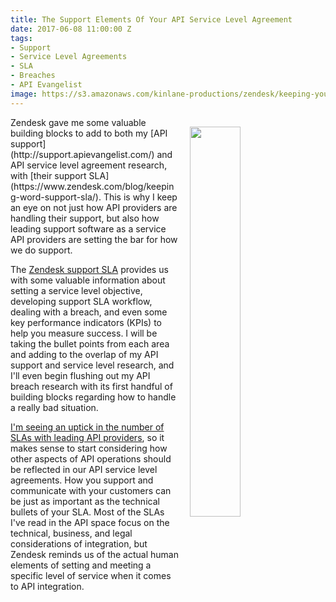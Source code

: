 ```yaml
---
title: The Support Elements Of Your API Service Level Agreement
date: 2017-06-08 11:00:00 Z
tags:
- Support
- Service Level Agreements
- SLA
- Breaches
- API Evangelist
image: https://s3.amazonaws.com/kinlane-productions/zendesk/keeping-your-word-the-support-sla.png
---
```


<p><a href="https://www.zendesk.com/blog/keeping-word-support-sla/"><img src="https://s3.amazonaws.com/kinlane-productions/zendesk/keeping-your-word-the-support-sla.png" align="right" width="40%" style="padding: 15px;" /></a></p>Zendesk gave me some valuable building blocks to add to both my [API support](http://support.apievangelist.com/) and API service level agreement research, with [their support SLA](https://www.zendesk.com/blog/keeping-word-support-sla/). This is why I keep an eye on not just how API providers are handling their support, but also how leading support software as a service API providers are setting the bar for how we do support.

The [Zendesk support SLA](https://www.zendesk.com/blog/keeping-word-support-sla/) provides us with some valuable information about setting a service level objective, developing support SLA workflow, dealing with a breach, and even some key performance indicators (KPIs) to help you measure success. I will be taking the bullet points from each area and adding to the overlap of my API support and service level research, and I'll even begin flushing out my API breach research with its first handful of building blocks regarding how to handle a really bad situation.

[I'm seeing an uptick in the number of SLAs with leading API providers](http://apievangelist.com/2017/04/14/gearing-up-for-enterprise-sales-with-an-api-service-level-agreement/), so it makes sense to start considering how other aspects of API operations should be reflected in our API service level agreements. How you support and communicate with your customers can be just as important as the technical bullets of your SLA. Most of the SLAs I've read in the API space focus on the technical, business, and legal considerations of integration, but Zendesk reminds us of the actual human elements of setting and meeting a specific level of service when it comes to API integration.
